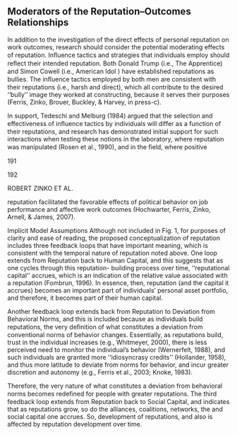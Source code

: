 ## Moderators of the Reputation–Outcomes Relationships

In addition to the investigation of the direct effects of personal reputation on work outcomes, research should consider the potential moderating effects of reputation. Inﬂuence tactics and strategies that individuals employ should reﬂect their intended reputation. Both Donald Trump (i.e., The Apprentice) and Simon Cowell (i.e., American Idol ) have established reputations as bullies. The inﬂuence tactics employed by both men are consistent with their reputations (i.e., harsh and direct), which all contribute to the desired ‘‘bully’’ image they worked at constructing, because it serves their purposes (Ferris, Zinko, Brouer, Buckley, & Harvey, in press-c).

In support, Tedeschi and Melburg (1984) argued that the selection and effectiveness of inﬂuence tactics by individuals will differ as a function of their reputations, and research has demonstrated initial support for such interactions when testing these notions in the laboratory, where reputation was manipulated (Rosen et al., 1990), and in the ﬁeld, where positive

191

192

ROBERT ZINKO ET AL.

reputation facilitated the favorable effects of political behavior on job performance and affective work outcomes (Hochwarter, Ferris, Zinko, Arnell, & James, 2007).

Implicit Model Assumptions Although not included in Fig. 1, for purposes of clarity and ease of reading, the proposed conceptualization of reputation includes three feedback loops that have important meaning, which is consistent with the temporal nature of reputation noted above. One loop extends from Reputation back to Human Capital, and this suggests that as one cycles through this reputation- building process over time, ‘‘reputational capital’’ accrues, which is an indication of the relative value associated with a reputation (Fombrun, 1996). In essence, then, reputation (and the capital it accrues) becomes an important part of individuals’ personal asset portfolio, and therefore, it becomes part of their human capital.

Another feedback loop extends back from Reputation to Deviation from Behavioral Norms, and this is included because as individuals build reputations, the very deﬁnition of what constitutes a deviation from conventional norms of behavior changes. Essentially, as reputations build, trust in the individual increases (e.g., Whitmeyer, 2000), there is less perceived need to monitor the individual’s behavior (Wernerfelt, 1988), and such individuals are granted more ‘‘idiosyncrasy credits’’ (Hollander, 1958), and thus more latitude to deviate from norms for behavior, and incur greater discretion and autonomy (e.g., Ferris et al., 2003; Knoke, 1983).

Therefore, the very nature of what constitutes a deviation from behavioral norms becomes redeﬁned for people with greater reputations. The third feedback loop extends from Reputation back to Social Capital, and indicates that as reputations grow, so do the alliances, coalitions, networks, the and social capital one accrues. So, development of reputations, and also is affected by reputation development over time.